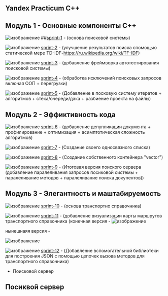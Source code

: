 ## Yandex Practicum C++

## Модуль 1 - Основные компоненты С++

![изображение](https://user-images.githubusercontent.com/110821533/235262881-bdfa2034-d4e5-4ab6-b034-5e8d2bba2bfc.png)
 ##[sprint-1](https://github.com/kqaba/yandex_cpp/tree/main/src/sprint_1) - (основа поисковой системы)
 
![изображение](https://user-images.githubusercontent.com/110821533/235262908-ff45f781-cb1e-4741-8c0c-1f81c7001825.png)
 [sprint-2](https://github.com/kqaba/yandex_cpp/tree/main/src/sprint_2) - (улучшение результатов поиска спомощью статической мере TD-IDF-https://ru.wikipedia.org/wiki/TF-IDF)
 
![изображение](https://user-images.githubusercontent.com/110821533/235262912-372f001c-0332-442b-8875-b24e135227a4.png)
 [sprint-3](https://github.com/kqaba/yandex_cpp/tree/main/src/sprint_3) - (добавление фреймворка автотестирования поисковой системы)
 
![изображение](https://user-images.githubusercontent.com/110821533/235262919-040b8fcb-c76c-48b8-b794-8dcb85eedcc5.png)
 [sprint-4](https://github.com/kqaba/yandex_cpp/tree/main/src/sprint_4) - (обработка исключений поисковых запросов включая ООП + перегрузки)
 
![изображение](https://user-images.githubusercontent.com/110821533/235262927-b12b4879-1ac7-49d8-ad8e-ac5824a181ce.png)
 [sprint-5](https://github.com/kqaba/yandex_cpp/tree/main/src/sprint_5) - (Добавление в посковую систему итератов + алгоритмов + стека/очереди/дэка + разбиение проекта на файлы)
 

## Модуль 2 - Эффиктивность кода 

![изображение](https://user-images.githubusercontent.com/110821533/235262930-e0b07ff9-9026-4daf-8470-98b42ed650b9.png)
 [sprint-6](https://github.com/kqaba/yandex_cpp/tree/main/src/sprint_6) - (добавление депупликации документа + профилирование + оптимизация + асимптотическая сложность алгоритмов)
 
![изображение](https://user-images.githubusercontent.com/110821533/235262935-26992f54-bb17-46d5-8d5e-db86d18b50c2.png)
[sprint-7](https://github.com/kqaba/yandex_cpp/tree/main/src/sprint_7) - (Создание своего односвязного списка)

![изображение](https://user-images.githubusercontent.com/110821533/235262942-828f56f5-17fd-4a15-8f7c-445fca0f0164.png)
 [sprint-8](https://github.com/kqaba/yandex_cpp/tree/main/src/sprint_8) - (Создание собственного контейнера "vector")
 
![изображение](https://user-images.githubusercontent.com/110821533/235262955-bdb7def7-47c2-487a-b8d0-2e468e1de4d2.png)
 [sprint-9](https://github.com/kqaba/yandex_cpp/tree/main/src/sprint_9) - (Итоговая версия поиского сервера (добавление паралеливания запросов посиковой системы + паралеливание методов + паралеливание поиска докупентов))
 

 ## Модуль 3 - Элегантность и маштабируемость 
 

![изображение](https://user-images.githubusercontent.com/110821533/235262978-e0f43987-16e3-48eb-a478-301a65de7b53.png)
 [sprint-10](https://github.com/kqaba/yandex_cpp/tree/main/src/sprint_10) - (основа транспортно справочника)
 
![изображение](https://user-images.githubusercontent.com/110821533/235262881-bdfa2034-d4e5-4ab6-b034-5e8d2bba2bfc.png) [sprint-11](https://github.com/kqaba/yandex_cpp/tree/main/src/sprint_11) - (добавление визуализации карты маршрутов транспортного справочника (конечная версия - ![изображение](https://user-images.githubusercontent.com/110821533/235263240-4ba273c5-59cb-4d5e-a8dd-fc297889467c.png)
 
нынешнаяя версия - 

![изображение](https://user-images.githubusercontent.com/110821533/235263592-abbc0211-90b2-4e2c-99a1-17adf7eb73c7.png)



![изображение](https://user-images.githubusercontent.com/110821533/235262881-bdfa2034-d4e5-4ab6-b034-5e8d2bba2bfc.png) [sprint-12](https://github.com/kqaba/yandex_cpp/tree/main/src/sprint_12) - (Добавление вспомогательной библиотеки для построения JSON с помощью цепочек вызова методов для транспортного справочника)

-  Поисковой сервер
## Посиквой сервер
